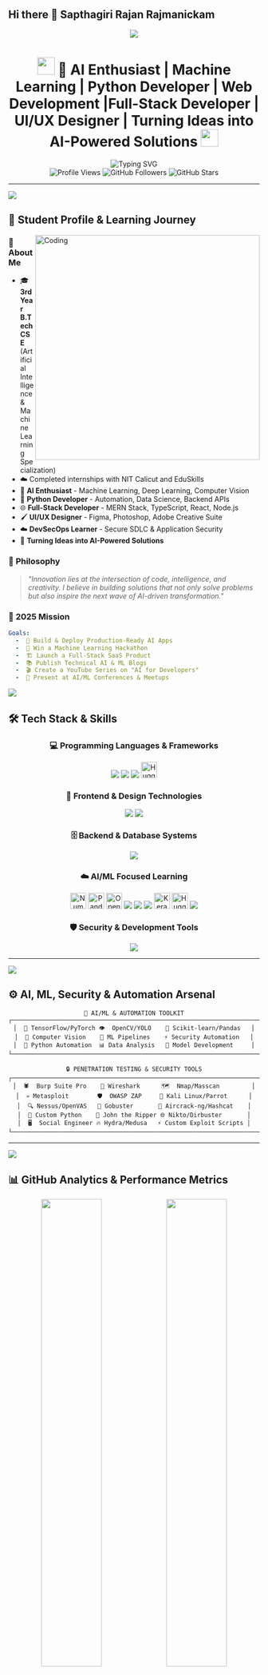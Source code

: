 ## Hi there 👋 Sapthagiri Rajan Rajmanickam
<!-- GitHub Profile README for Sapthagiri Rajan Rajamanickam - Advanced Edition -->

<div align="center">
  <img src="https://capsule-render.vercel.app/api?type=waving&color=gradient&customColorList=12,20,33,46,59&height=220&section=header&text=Sapthagiri%20Rajan%20R&fontSize=70&fontColor=fff&animation=twinkling" />
</div>

<h1 align="center">
  <img src="https://media.giphy.com/media/hvRJCLFzcasrR4ia7z/giphy.gif" width="35">
  🤖 AI Enthusiast | Machine Learning | Python Developer | Web Development |Full-Stack Developer | UI/UX Designer | Turning Ideas into AI-Powered Solutions
  <img src="https://media.giphy.com/media/hvRJCLFzcasrR4ia7z/giphy.gif" width="35">
</h1>

<div align="center">
  <img src="https://readme-typing-svg.herokuapp.com?font=Fira+Code&size=22&duration=2500&pause=800&color=00FFFF&center=true&vCenter=true&width=900&lines=🤖+AI+Enthusiast+%7C+Machine+Learning+%7C+Python+Developer;🌐+Web+Development+%7C+UI%2FUX+Designer+%7C+Creative+Coder;💡+Turning+Ideas+into+AI-Powered+Solutions;🚀+Building+Smart+%26+Scalable+Applications;🎓+3rd+Year+B.Tech+CSE+Student;💻+Open+Source+Contributor+%7C+Tech+Explorer" alt="Typing SVG" />
</div>

<div align="center">
  <img src="https://komarev.com/ghpvc/?username=sapthagirirajan&label=Profile%20Views&color=blueviolet&style=for-the-badge&logo=eye" alt="Profile Views" />
  <img src="https://img.shields.io/github/followers/sapthagirirajan?label=Followers&style=for-the-badge&color=blue&logo=github" alt="GitHub Followers" />
  <img src="https://img.shields.io/github/stars/sapthagirirajan?label=Total%20Stars&style=for-the-badge&color=yellow&logo=github" alt="GitHub Stars" />
</div>

---

<img src="https://user-images.githubusercontent.com/73097560/115834477-dbab4500-a447-11eb-908a-139a6edaec5c.gif">

## 🧠 Student Profile & Learning Journey

<img align="right" alt="Coding" width="450" src="https://raw.githubusercontent.com/abhisheknaiidu/abhisheknaiidu/master/code.gif">

### 🎯 **About Me**

- 🎓 **3rd Year B.Tech CSE** (Artificial Intelligence & Machine Learning Specialization)
- ☁️ Completed internships with NIT Calicut and EduSkills
- 🤖 **AI Enthusiast** - Machine Learning, Deep Learning, Computer Vision
- 🐍 **Python Developer** - Automation, Data Science, Backend APIs
- 🌐 **Full-Stack Developer** - MERN Stack, TypeScript, React, Node.js
- 🖌️ **UI/UX Designer** - Figma, Photoshop, Adobe Creative Suite
- ☁️ **DevSecOps Learner** - Secure SDLC & Application Security
- 🚀 **Turning Ideas into AI-Powered Solutions**

### 💭 **Philosophy**

> _"Innovation lies at the intersection of code, intelligence, and creativity. I believe in building solutions that not only solve problems but also inspire the next wave of AI-driven transformation."_

### 🎯 **2025 Mission**

```yaml
Goals:
  -  🚀 Build & Deploy Production-Ready AI Apps
  -  🤖 Win a Machine Learning Hackathon
  -  🏗️ Launch a Full-Stack SaaS Product
  -  📚 Publish Technical AI & ML Blogs
  -  🎬 Create a YouTube Series on "AI for Developers"
  -  🎤 Present at AI/ML Conferences & Meetups
```

<img src="https://user-images.githubusercontent.com/73097560/115834477-dbab4500-a447-11eb-908a-139a6edaec5c.gif">

## 🛠️ Tech Stack & Skills

<div align="center">

### 💻 **Programming Languages & Frameworks**

<p>
  <img src="https://skillicons.dev/icons?i=python,java,cpp,c,js" />
  <img src="https://skillicons.dev/icons?i=react,nodejs,fastapi,django,flask,tensorflow" />
  <img src="https://skillicons.dev/icons?i=keras,pytorch" />
  <img src="https://cdn.jsdelivr.net/gh/simple-icons/simple-icons/icons/huggingface.svg" width="32" height="32" title="Hugging Face Transformers" />
</p>

### 🎨 **Frontend & Design Technologies**

<p>
  <img src="https://skillicons.dev/icons?i=html,css,sass,tailwind,bootstrap,figma,photoshop" />
  <img src="https://skillicons.dev/icons?i=adobe" />
</p>

### 🗄️ **Backend & Database Systems**

<p>
  <img src="https://skillicons.dev/icons?i=mongodb,mysql,postgres,supabase" />
</p>

### ☁️ **AI/ML Focused Learning**

<p>
  <img src="https://cdn.jsdelivr.net/gh/simple-icons/simple-icons/icons/numpy.svg" width="32" height="32" title="NumPy" />
  <img src="https://cdn.jsdelivr.net/gh/simple-icons/simple-icons/icons/pandas.svg" width="32" height="32" title="Pandas" />
  <img src="https://cdn.jsdelivr.net/gh/simple-icons/simple-icons/icons/opencv.svg" width="32" height="32" title="OpenCV" />
  <img src="https://skillicons.dev/icons?i=python" />
  <img src="https://skillicons.dev/icons?i=tensorflow" />
  <img src="https://skillicons.dev/icons?i=pytorch" />
  <img src="https://cdn.jsdelivr.net/gh/simple-icons/simple-icons/icons/keras.svg" width="32" height="32" title="Keras" />
  <img src="https://cdn.jsdelivr.net/gh/simple-icons/simple-icons/icons/huggingface.svg" width="32" height="32" title="Hugging Face Transformers" />
  <img src="https://skillicons.dev/icons?i=scikitlearn" />
</p>

### 🛡️ **Security & Development Tools**

<p>
  <img src="https://skillicons.dev/icons?i=linux,bash,git,github,vscode,postman,vercel" />
</p>

</div>

---

<img src="https://user-images.githubusercontent.com/73097560/115834477-dbab4500-a447-11eb-908a-139a6edaec5c.gif">

## ⚙️ AI, ML, Security & Automation Arsenal

<div align="center">

```ascii
🤖 AI/ML & AUTOMATION TOOLKIT
┌──────────────────────────────────────────────────────────────────────┐
│  🧠 TensorFlow/PyTorch 👁️  OpenCV/YOLO    🤖 Scikit-learn/Pandas   │
│  📸 Computer Vision    🎯 ML Pipelines    ⚡ Security Automation   │
│  🔧 Python Automation  📊 Data Analysis   🚀 Model Development     │
└──────────────────────────────────────────────────────────────────────┘

🔒 PENETRATION TESTING & SECURITY TOOLS
┌──────────────────────────────────────────────────────────────────────┐
│  🕷️  Burp Suite Pro    🦈 Wireshark      🗺️  Nmap/Masscan         │
│  💀 Metasploit        🛡️  OWASP ZAP     🐧 Kali Linux/Parrot      │
│  🔍 Nessus/OpenVAS   🎯 Gobuster       📡 Aircrack-ng/Hashcat    │
│  🐍 Custom Python    🔐 John the Ripper 🌐 Nikto/Dirbuster       │
│  🖥️  Social Engineer 🔥 Hydra/Medusa   ⚡ Custom Exploit Scripts │
└──────────────────────────────────────────────────────────────────────┘
```

</div>

---

<img src="https://user-images.githubusercontent.com/73097560/115834477-dbab4500-a447-11eb-908a-139a6edaec5c.gif">

## 📊 GitHub Analytics & Performance Metrics

<div align="center">
  <img src="https://github-readme-stats.vercel.app/api?username=sapthagirirajan&show_icons=true&theme=radical&hide_border=true&border_radius=20&include_all_commits=true&count_private=true&custom_title=GitHub%20Stats" width="49%" />
  <img src="https://streak-stats.demolab.com?user=sapthagirirajan&theme=radical&hide_border=true&border_radius=20&card_width=400" width="49%" />
</div>

<div align="center" style="margin: 20px 0;">
  <img src="https://github-readme-stats.vercel.app/api/top-langs/?username=sapthagirirajan&layout=compact&theme=radical&hide_border=true&border_radius=20&langs_count=8&card_width=500&custom_title=Most%20Used%20Languages" width="60%" />
</div>

<div align="center">
  <img src="https://github-readme-activity-graph.vercel.app/graph?username=sapthagirirajan&theme=react-dark&hide_border=true&area=true&custom_title=Contribution%20Activity%20Graph&bg_color=0D1117&color=00FFFF" width="100%" />
</div>

<div align="center">
  <img src="https://github-profile-summary-cards.vercel.app/api/cards/profile-details?username=sapthagirirajan&theme=radical" width="100%" />
</div>

<div align="center">
  <img src="https://github-profile-summary-cards.vercel.app/api/cards/repos-per-language?username=sapthagirirajan&theme=radical" width="32%" />
  <img src="https://github-profile-summary-cards.vercel.app/api/cards/most-commit-language?username=sapthagirirajan&theme=radical" width="32%" />
  <img src="https://github-profile-summary-cards.vercel.app/api/cards/stats?username=sapthagirirajan&theme=radical" width="32%" />
</div>

<!-- Pacman Animation -->
<div align="center">
  <img src="https://raw.githubusercontent.com/maurodesouza/maurodesouza/output/pacman-contribution-graph-dark.svg" alt="Pacman Contribution Graph" />
</div>

---

<img src="https://user-images.githubusercontent.com/73097560/115834477-dbab4500-a447-11eb-908a-139a6edaec5c.gif">

## 🚀 Projects & Innovation Portfolio

<div align="center">

### 🏆 **Current & Upcoming Projects**

| 🎯 **Project**                    | 🛠️ **Tech Stack**                     | 📝 **Description**                                        | 🚀 **Status**       |
| --------------------------------- | ------------------------------------- | --------------------------------------------------------- | ------------------- |
| 🤖 **AI Project Suite**           | Python, TensorFlow, OpenCV, React     | End-to-end AI/ML projects for real-world applications     | 🔨 In Development   |
| 🌐 **MERN AI Dashboard**          | MongoDB, Express, React, Node.js      | Real-time AI analytics & visualization dashboard          | 📋 Planned          |
| 🖌️ **Smart UI/UX Generator**      | React, TypeScript, Figma, Python      | AI-powered UI/UX prototyping and design assistant         | 🔨 In Development   |
| 🔍 **ML Model Evaluation Tool**   | Python, Scikit-learn, Streamlit       | Automate, compare, and visualize ML model performance     | ✅ Live Demo        |
| 🎥 **AI Learning Series**         | YouTube, Python, JavaScript           | Educational content for aspiring AI/ML developers         | 📋 Content Planning |

### 🌟 **Learning & Contributing**

- **Open Source AI/ML Projects** - Contributing to Python and JS-based AI tools
- **Python Security Tools** - Building custom automation scripts
- **Web Development** - MERN stack and modern UI/UX design
- **AI for Social Good** - Applying AI to solve impactful problems

</div>

---

<img src="https://user-images.githubusercontent.com/73097560/115834477-dbab4500-a447-11eb-908a-139a6edaec5c.gif">

## 📚 Learning Trajectory & Certification Goals

<div align="center">

```yaml
🎯 CURRENTLY LEARNING:
  Artificial Intelligence:
    - Deep Learning & Neural Networks
    - Computer Vision & Natural Language Processing
    - AI Model Optimization & Deployment
    - Reinforcement Learning
    - Generative AI & LLMs

  Machine Learning:
    - Supervised & Unsupervised Learning
    - Model Evaluation & Tuning
    - ML Pipelines & Automation
    - Data Preprocessing & Feature Engineering
    - Responsible & Ethical AI Practices

  Development:
    - MERN Stack Projects
    - TypeScript Best Practices
    - Python for AI/ML & Automation
    - Secure Full-Stack Coding
    - API Security & DevSecOps

  Infrastructure:
    - AWS Cloud Security Basics
    - Docker & CI/CD Integration
    - Linux System Administration
    - Cloud-Native Application Security

🔮 CERTIFICATION ROADMAP 2025:
  Priority:
    - [ ] TensorFlow Developer Certificate
    - [ ] AWS Certified Cloud Practitioner
    - [ ] Microsoft Azure AI Engineer Associate
    - [ ] Certified Data Scientist
    - [ ] UI/UX Design Certification

  Future Goals:
    - [ ] AWS Certified Machine Learning - Specialty
    - [ ] Google Professional Data Engineer
    - [ ] OSCP or Security Certification
    - [ ] Top AI/ML Research Internship

🏆 TARGET ACHIEVEMENTS:
    - [ ] 5+ AI/ML Projects Published
    - [ ] 1K+ Followers on AI/ML Content
    - [ ] Speaking at AI/ML Meetups
    - [ ] Published Blogs & Tutorials
    - [ ] Land AI Internship at Top Tech Company
```

</div>

---

<img src="https://user-images.githubusercontent.com/73097560/115834477-dbab4500-a447-11eb-908a-139a6edaec5c.gif">

## 🏆 Achievement Dashboard

<div align="center">
  <img src="https://github-profile-trophy.vercel.app/?username=sapthagirirajan&theme=radical&no-frame=true&margin-w=15&margin-h=15&column=7&rank=SECRET,SSS,SS,S,AAA,AA,A" />
</div>

<div align="center">

### 🎖️ **Current Level Badges**

<p>
  <img src="https://img.shields.io/badge/Student-3rd%20Year%20B.Tech%20CSE-blue?style=for-the-badge&logo=graduationcap&logoColor=white" />
  <img src="https://img.shields.io/badge/AI%20Enthusiast-Machine%20Learning-critical?style=for-the-badge&logo=tensorflow&logoColor=white" />
  <img src="https://img.shields.io/badge/DevOps-Learner-yellow?style=for-the-badge&logo=amazonaws&logoColor=white" />
  <img src="https://img.shields.io/badge/Full%20Stack-MERN%20Developer-success?style=for-the-badge&logo=react&logoColor=white" />
</p>

### 🛠️ **Technical Specializations**

<p>
  <img src="https://img.shields.io/badge/OS-Linux%20%7C%20Windows-informational?style=for-the-badge&logo=linux&logoColor=white" />
  <img src="https://img.shields.io/badge/Shell-Bash%20%7C%20PowerShell-black?style=for-the-badge&logo=gnubash&logoColor=white" />
  <img src="https://img.shields.io/badge/Containers-Docker%20Basics-blue?style=for-the-badge&logo=docker&logoColor=white" />
  <img src="https://img.shields.io/badge/Database-MongoDB%20%7C%20MySQL-green?style=for-the-badge&logo=mongodb&logoColor=white" />
</p>

### ☁️ **Cloud & Development**

<p>
  <img src="https://img.shields.io/badge/AWS-Learning%20Cloud%20Basics-FF9900?style=for-the-badge&logo=amazonaws&logoColor=white" />
  <img src="https://img.shields.io/badge/GitHub-Actions%20Basics-181717?style=for-the-badge&logo=github&logoColor=white" />
  <img src="https://img.shields.io/badge/Python-AI%20Development-3776AB?style=for-the-badge&logo=python&logoColor=white" />
  <img src="https://img.shields.io/badge/JavaScript-Full%20Stack-F7DF1E?style=for-the-badge&logo=javascript&logoColor=black" />
</p>

</div>

---

<img src="https://user-images.githubusercontent.com/73097560/115834477-dbab4500-a447-11eb-908a-139a6edaec5c.gif">

## 🌐 Connect & Collaborate

<div align="center">

### 📫 **Get In Touch**

<a href="mailto:sapthagirirajan@gmail.com">
  <img src="https://img.shields.io/badge/Gmail-D14836?style=for-the-badge&logo=gmail&logoColor=white" />
</a>
<a href="https://linkedin.com/in/sapthagirirajan">
  <img src="https://img.shields.io/badge/LinkedIn-0077B5?style=for-the-badge&logo=linkedin&logoColor=white" />
</a>
<a href="https://twitter.com/sapthagirirajan">
  <img src="https://img.shields.io/badge/Twitter-1DA1F2?style=for-the-badge&logo=twitter&logoColor=white" />
</a>
<a href="https://dev.to/sapthagirirajan">
  <img src="https://img.shields.io/badge/dev.to-0A0A0A?style=for-the-badge&logo=devdotto&logoColor=white" />
</a>

### 🔗 **Development Platforms**

<a href="https://github.com/sapthagirirajan">
  <img src="https://img.shields.io/badge/GitHub-100000?style=for-the-badge&logo=github&logoColor=white" />
</a>
<a href="https://stackoverflow.com/users/sapthagirirajan">
  <img src="https://img.shields.io/badge/Stack%20Overflow-F58025?style=for-the-badge&logo=stackoverflow&logoColor=white" />
</a>
<a href="https://medium.com/@sapthagirirajan">
  <img src="https://img.shields.io/badge/Medium-12100E?style=for-the-badge&logo=medium&logoColor=white" />
</a>
<a href="https://hashnode.com/@sapthagirirajan">
  <img src="https://img.shields.io/badge/Hashnode-2962FF?style=for-the-badge&logo=hashnode&logoColor=white" />
</a>

### 🎯 **Open to Collaborate On**

```yaml
Interested in:
  - 🤖 AI & ML Projects (Deep Learning, NLP, Computer Vision)
  - 🌐 Full-Stack Web Development (MERN, Python)
  - 🖌️ UI/UX Design & Prototyping
  - ☁️ Cloud Security & DevSecOps
  - 📚 Technical Writing & Knowledge Sharing
  - 🚀 AI for Social Good
  - 💼 Internship Opportunities in AI/ML/Full Stack
  - 🤝 Study Groups & Learning Communities
```

</div>

---

<div align="center">
  <p align="center">
    <img src="https://quotes-github-readme.vercel.app/api?type=horizontal&theme=radical&quote=Innovation%20lies%20at%20the%20intersection%20of%20code,%20intelligence,%20and%20creativity.%20Let%27s%20build%20the%20future%20with%20AI!" />
  </p>
</div>

<div align="center">
  <img src="https://capsule-render.vercel.app/api?type=waving&color=gradient&customColorList=12,20,33,46,59&height=120&section=footer" />
</div>

<div align="center">
  <img src="https://raw.githubusercontent.com/platane/snk/output/github-contribution-grid-snake-dark.svg" alt="Snake Contribution Graph" />
</div>

